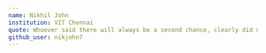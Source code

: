 ```yaml
---
name: Nikhil John
institution: VIT Chennai
quote: Whoever said there will always be a second chance, clearly did not consider the class of 2021
github_user: nikjohn7
---
```

